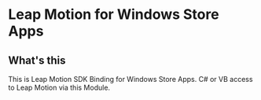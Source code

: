 Leap Motion for Windows Store Apps
==

What's this
--
This is Leap Motion SDK Binding for Windows Store Apps.
C# or VB access to Leap Motion via this Module.
